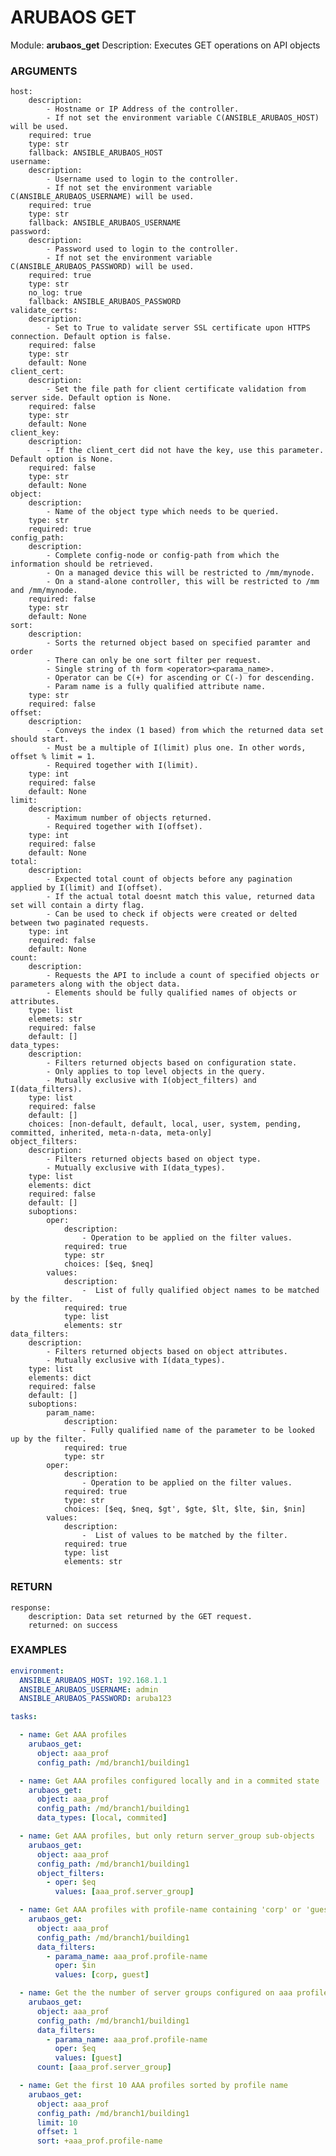 # ARUBAOS GET

Module: **arubaos_get**
Description: Executes GET operations on API objects

### ARGUMENTS
    host:
        description:
            - Hostname or IP Address of the controller.
            - If not set the environment variable C(ANSIBLE_ARUBAOS_HOST) will be used.
        required: true
        type: str
        fallback: ANSIBLE_ARUBAOS_HOST
    username:
        description:
            - Username used to login to the controller.
            - If not set the environment variable C(ANSIBLE_ARUBAOS_USERNAME) will be used.
        required: true
        type: str
        fallback: ANSIBLE_ARUBAOS_USERNAME
    password:
        description:
            - Password used to login to the controller.
            - If not set the environment variable C(ANSIBLE_ARUBAOS_PASSWORD) will be used.
        required: true
        type: str
        no_log: true
        fallback: ANSIBLE_ARUBAOS_PASSWORD
    validate_certs:
        description:
            - Set to True to validate server SSL certificate upon HTTPS connection. Default option is false.
        required: false
        type: str
        default: None
    client_cert:
        description:
            - Set the file path for client certificate validation from server side. Default option is None.
        required: false
        type: str
        default: None
    client_key:
        description:
            - If the client_cert did not have the key, use this parameter. Default option is None.
        required: false
        type: str
        default: None
    object:
        description:
            - Name of the object type which needs to be queried.
        type: str
        required: true
    config_path:
        description:
            - Complete config-node or config-path from which the information should be retrieved.
            - On a managed device this will be restricted to /mm/mynode.
            - On a stand-alone controller, this will be restricted to /mm and /mm/mynode.
        required: false
        type: str
        default: None
    sort:
        description:
            - Sorts the returned object based on specified paramter and order
            - There can only be one sort filter per request.
            - Single string of th form <operator><parama_name>.
            - Operator can be C(+) for ascending or C(-) for descending.
            - Param name is a fully qualified attribute name.
        type: str
        required: false
    offset:
        description:
            - Conveys the index (1 based) from which the returned data set should start.
            - Must be a multiple of I(limit) plus one. In other words, offset % limit = 1.
            - Required together with I(limit).
        type: int
        required: false
        default: None
    limit:
        description:
            - Maximum number of objects returned.
            - Required together with I(offset).
        type: int
        required: false
        default: None
    total:
        description:
            - Expected total count of objects before any pagination applied by I(limit) and I(offset).
            - If the actual total doesnt match this value, returned data set will contain a dirty flag.
            - Can be used to check if objects were created or delted between two paginated requests.
        type: int
        required: false
        default: None
    count:
        description:
            - Requests the API to include a count of specified objects or parameters along with the object data.
            - Elements should be fully qualified names of objects or attributes.
        type: list
        elemets: str
        required: false
        default: []
    data_types:
        description:
            - Filters returned objects based on configuration state.
            - Only applies to top level objects in the query.
            - Mutually exclusive with I(object_filters) and I(data_filters).
        type: list
        required: false
        default: []
        choices: [non-default, default, local, user, system, pending, committed, inherited, meta-n-data, meta-only]
    object_filters:
        description:
            - Filters returned objects based on object type.
            - Mutually exclusive with I(data_types).
        type: list
        elements: dict
        required: false
        default: []
        suboptions:
            oper:
                description:
                    - Operation to be applied on the filter values.
                required: true
                type: str
                choices: [$eq, $neq]
            values:
                description:
                    -  List of fully qualified object names to be matched by the filter.
                required: true
                type: list
                elements: str
    data_filters:
        description:
            - Filters returned objects based on object attributes.
            - Mutually exclusive with I(data_types).
        type: list
        elements: dict
        required: false
        default: []
        suboptions:
            param_name:
                description:
                    - Fully qualified name of the parameter to be looked up by the filter.
                required: true
                type: str
            oper:
                description:
                    - Operation to be applied on the filter values.
                required: true
                type: str
                choices: [$eq, $neq, $gt', $gte, $lt, $lte, $in, $nin]
            values:
                description:
                    -  List of values to be matched by the filter.
                required: true
                type: list
                elements: str

### RETURN

    response:
        description: Data set returned by the GET request.
        returned: on success

### EXAMPLES

```YAML
environment:
  ANSIBLE_ARUBAOS_HOST: 192.168.1.1
  ANSIBLE_ARUBAOS_USERNAME: admin
  ANSIBLE_ARUBAOS_PASSWORD: aruba123

tasks:

  - name: Get AAA profiles
    arubaos_get:
      object: aaa_prof
      config_path: /md/branch1/building1

  - name: Get AAA profiles configured locally and in a commited state
    arubaos_get:
      object: aaa_prof
      config_path: /md/branch1/building1
      data_types: [local, commited]

  - name: Get AAA profiles, but only return server_group sub-objects
    arubaos_get:
      object: aaa_prof
      config_path: /md/branch1/building1
      object_filters:
        - oper: $eq
          values: [aaa_prof.server_group]

  - name: Get AAA profiles with profile-name containing 'corp' or 'guest'
    arubaos_get:
      object: aaa_prof
      config_path: /md/branch1/building1
      data_filters:
        - parama_name: aaa_prof.profile-name
          oper: $in
          values: [corp, guest]

  - name: Get the the number of server groups configured on aaa profile named 'guest'
    arubaos_get:
      object: aaa_prof
      config_path: /md/branch1/building1
      data_filters:
        - parama_name: aaa_prof.profile-name
          oper: $eq
          values: [guest]
      count: [aaa_prof.server_group]

  - name: Get the first 10 AAA profiles sorted by profile name
    arubaos_get:
      object: aaa_prof
      config_path: /md/branch1/building1
      limit: 10
      offset: 1
      sort: +aaa_prof.profile-name
```

